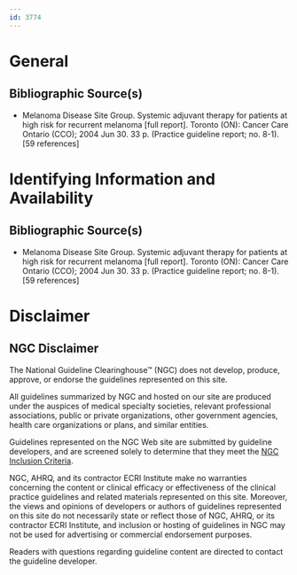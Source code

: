 ```yaml
---
id: 3774
---
```


# General

## Bibliographic Source(s)

- Melanoma Disease Site Group. Systemic adjuvant therapy for patients at high risk for recurrent melanoma [full report]. Toronto (ON): Cancer Care Ontario (CCO); 2004 Jun 30. 33 p. (Practice guideline report; no. 8-1). [59 references]

# Identifying Information and Availability

## Bibliographic Source(s)

- Melanoma Disease Site Group. Systemic adjuvant therapy for patients at high risk for recurrent melanoma [full report]. Toronto (ON): Cancer Care Ontario (CCO); 2004 Jun 30. 33 p. (Practice guideline report; no. 8-1). [59 references]

# Disclaimer

## NGC Disclaimer

The National Guideline Clearinghouse™ (NGC) does not develop, produce, approve, or endorse the guidelines represented on this site.

All guidelines summarized by NGC and hosted on our site are produced under the auspices of medical specialty societies, relevant professional associations, public or private organizations, other government agencies, health care organizations or plans, and similar entities.

Guidelines represented on the NGC Web site are submitted by guideline developers, and are screened solely to determine that they meet the [NGC Inclusion Criteria](/help-and-about/summaries/inclusion-criteria).

NGC, AHRQ, and its contractor ECRI Institute make no warranties concerning the content or clinical efficacy or effectiveness of the clinical practice guidelines and related materials represented on this site. Moreover, the views and opinions of developers or authors of guidelines represented on this site do not necessarily state or reflect those of NGC, AHRQ, or its contractor ECRI Institute, and inclusion or hosting of guidelines in NGC may not be used for advertising or commercial endorsement purposes.

Readers with questions regarding guideline content are directed to contact the guideline developer.

